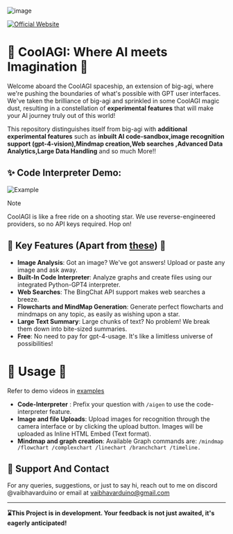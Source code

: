 ![image](https://github.com/nextgen-user/freegpt4plus/assets/150797204/9b0e1232-4791-4d61-b949-16f9eb284c22)

[![Official Website](https://img.shields.io/badge/CoolAGI_Website-%23096bde?style=for-the-badge&logo=vercel&label=launch)](https://coolagi.vercel.app/)

# 🚀 CoolAGI: Where AI meets Imagination 🌌

Welcome aboard the CoolAGI spaceship, an extension of big-agi, where we're pushing the boundaries of what's possible with GPT user interfaces. We've taken the brilliance of big-agi and sprinkled in some CoolAGI magic dust, resulting in a constellation of **experimental features** that will make your AI journey truly out of this world!

This repository distinguishes itself from big-agi with **additional experimental features** such as **inbuilt AI code-sandbox,image recognition support (gpt-4-vision),Mindmap creation,Web searches ,Advanced Data Analytics,Large Data Handling** and so much More!!

## ✨ Code Interpreter Demo:
![Example](https://github.com/nextgen-user/CoolAGI/blob/main/Examples/code-interpreter-example.gif)

> [!Note]
> CoolAGI is like a free ride on a shooting star. We use reverse-engineered providers, so no API keys required. Hop on!

## 🌠 Key Features (Apart from [these](https://github.com/enricoros/big-AGI?tab=readme-ov-file#-key-features-)) 🌠

- **Image Analysis**: Got an image? We've got answers! Upload or paste any image and ask away.
- **Built-In Code Interpreter**: Analyze graphs and create files using our integrated Python-GPT4 interpreter.
- **Web Searches**: The BingChat API support makes web searches a breeze.
- **Flowcharts and MindMap Generation**: Generate perfect flowcharts and mindmaps on any topic, as easily as wishing upon a star.
- **Large Text Summary**: Large chunks of text? No problem! We break them down into bite-sized summaries.
- **Free**: No need to pay for gpt-4-usage. It's like a limitless universe of possibilities!

# 🌌 Usage 🌌
Refer to demo videos in [examples](https://github.com/nextgen-user/CoolAGI/tree/main/Examples)
- **Code-Interpreter** : Prefix your question with  ```/aigen``` to use the code-interpreter feature. 
- **Image and file Uploads**: Upload images for recognition through the camera interface or by clicking the upload button. Images will be uploaded as Inline HTML Embed (Text format).
- **Mindmap and graph creation**: Available Graph commands are: ```/mindmap /flowchart /complexchart /linechart /branchchart /timeline. ```

## 💖 Support And Contact
For any queries, suggestions, or just to say hi, reach out to me on discord @vaibhavarduino or email at vaibhavarduino@gmail.com

-------------------------
**⌛This Project is in development. Your feedback is not just awaited, it's eagerly anticipated!**
